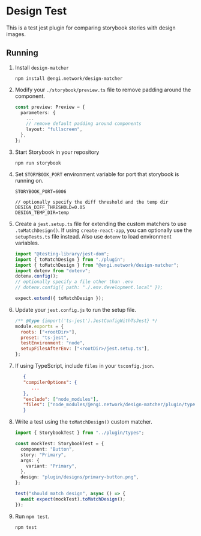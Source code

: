 # Design Test

This is a test jest plugin for comparing storybook stories with design images.

## Running

1. Install `design-matcher`

   ```
   npm install @engi.network/design-matcher
   ```

2. Modify your `./storybook/preview.ts` file to remove padding around the component.

   ```typescript
   const preview: Preview = {
     parameters: {
       ...
       // remove default padding around components
       layout: "fullscreen",
     },
   };
   ```

3. Start Storybook in your repository

   ```
   npm run storybook
   ```

4. Set `STORYBOOK_PORT` environment variable for port that storybook is running on.

   ```
   STORYBOOK_PORT=6006

   // optionally specify the diff threshold and the temp dir
   DESIGN_DIFF_THRESHOLD=0.05
   DESIGN_TEMP_DIR=temp
   ```

5. Create a `jest.setup.ts` file for extending the custom matchers to use `.toMatchDesign()`. If using `create-react-app`, you can optionally use the `setupTests.ts` file instead. Also use `dotenv` to load environment variables.

   ```typescript
   import "@testing-library/jest-dom";
   import { toMatchDesign } from "./plugin";
   import { toMatchDesign } from "@engi.network/design-matcher";
   import dotenv from "dotenv";
   dotenv.config();
   // optionally specify a file other than .env
   // dotenv.config({ path: "./.env.development.local" });

   expect.extend({ toMatchDesign });
   ```

6. Update your `jest.config.js` to run the setup file.

   ```javascript
   /** @type {import('ts-jest').JestConfigWithTsJest} */
   module.exports = {
     roots: ["<rootDir>"],
     preset: "ts-jest",
     testEnvironment: "node",
     setupFilesAfterEnv: ["<rootDir>/jest.setup.ts"],
   };
   ```

7. If using TypeScript, include `files` in your `tsconfig.json`.

   ```json
      {
      "compilerOptions": {
         ...
      },
      "exclude": ["node_modules"],
      "files": ["node_modules/@engi.network/design-matcher/plugin/types/jest.d.ts"]
      }
   ```

8. Write a test using the `toMatchDesign()` custom matcher.

   ```typescript
   import { StorybookTest } from "../plugin/types";

   const mockTest: StorybookTest = {
     component: "Button",
     story: "Primary",
     args: {
       variant: "Primary",
     },
     design: "plugin/designs/primary-button.png",
   };

   test("should match design", async () => {
     await expect(mockTest).toMatchDesign();
   });
   ```

9. Run `npm test`.

   ```
   npm test
   ```
